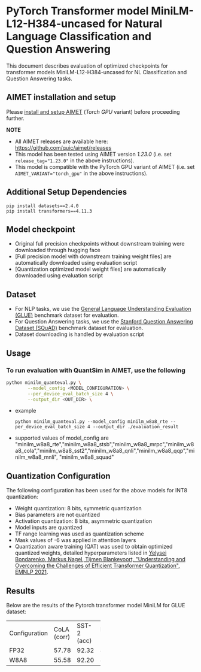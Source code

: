 # PyTorch Transformer model MiniLM-L12-H384-uncased for Natural Language Classification and Question Answering  
This document describes evaluation of optimized checkpoints for transformer models MiniLM-L12-H384-uncased for NL Classification and Question Answering tasks.

## AIMET installation and setup
Please [install and setup AIMET](https://github.com/quic/aimet/blob/release-aimet-1.23/packaging/install.md) (*Torch GPU* variant) before proceeding further.

**NOTE**
- All AIMET releases are available here: https://github.com/quic/aimet/releases
- This model has been tested using AIMET version *1.23.0*  (i.e. set `release_tag="1.23.0"` in the above instructions).
- This model is compatible with the PyTorch GPU variant of AIMET (i.e. set `AIMET_VARIANT="torch_gpu"` in the above instructions).

## Additional Setup Dependencies
```
pip install datasets==2.4.0
pip install transformers==4.11.3 
```
## Model checkpoint
- Original full precision checkpoints without downstream training were downloaded through hugging face 
- [Full precision model with downstream training weight files] are automatically downloaded using evaluation script 
- [Quantization optimized model weight files] are automatically downloaded using evaluation script 

## Dataset 
- For NLP tasks, we use the [General Language Understanding Evaluation (GLUE)](https://gluebenchmark.com/) benchmark dataset for evaluation. 
- For Question Answering tasks, we use the [Stanford Question Answering Dataset (SQuAD)](https://rajpurkar.github.io/SQuAD-explorer) benchmark dataset for evaluation. 
- Dataset downloading is handled by evaluation script

## Usage
### To run evaluation with QuantSim in AIMET, use the following
```bash
python minilm_quanteval.py \
        --model_config <MODEL_CONFIGURATION> \
        --per_device_eval_batch_size 4 \
        --output_dir <OUT_DIR> \
```
* example 
    ```
    python minilm_quanteval.py --model_config minilm_w8a8_rte --per_device_eval_batch_size 4 --output_dir ./evaluation_result 
    ```
* supported values of model_config are "minilm_w8a8_rte","minilm_w8a8_stsb","minilm_w8a8_mrpc","minilm_w8a8_cola","minilm_w8a8_sst2","minilm_w8a8_qnli","minilm_w8a8_qqp","minilm_w8a8_mnli", "minilm_w8a8_squad"

## Quantization Configuration
The following configuration has been used for the above models for INT8 quantization:
- Weight quantization: 8 bits, symmetric quantization
- Bias parameters are not quantized
- Activation quantization: 8 bits, asymmetric quantization
- Model inputs are quantized
- TF range learning  was used as quantization scheme
- Mask values of -6 was applied in attention layers
- Quantization aware training (QAT) was used to obtain optimized quantized weights, detailed hyperparameters listed in [Yelysei Bondarenko, Markus Nagel, Tijmen Blankevoort, "Understanding and Overcoming the Challenges of Efficient Transformer Quantization", EMNLP 2021](https://arxiv.org/abs/2109.12948).

## Results
Below are the results of the Pytorch transformer model MiniLM for GLUE dataset:

<table style= " width:50%">
  <tr>
    <td> Configuration </td>
    <td> CoLA (corr)  </td>
    <td> SST-2 (acc) </td>
    <td> MRPC (f1) </td>
    <td> STS-B (corr) </td>
    <td> QQP (acc) </td>
    <td> MNLI (acc) </td>
    <td> QNLI (acc) </td>
    <td> RTE (acc) </td>
    <td> GLUE </td>
  </tr>
  <tr>
    <td> FP32 </td>
    <td> 57.78 </td>
    <td> 92.32 </td>
    <td> 89.01 </td>
    <td> 88.73 </td>
    <td> 90.70 </td>
    <td> 85.04 </td>
    <td> 91.52 </td>
    <td> 70.76 </td>
    <td> 83.23 </td>
  </tr>
  <tr>
    <td> W8A8 </td>
    <td> 55.58 </td>
    <td> 92.20 </td>
    <td> 88.21 </td>
    <td> 88.68 </td>
    <td> 90.62 </td>
    <td> 84.59 </td>
    <td> 90.72 </td>
    <td> 70.40 </td>
    <td> 82.63 </td>
  </tr>
</table>
